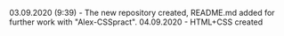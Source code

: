 03.09.2020 (9:39) - The new repository created, README.md added for further work with "Alex-CSSpract".
04.09.2020 - HTML+CSS created